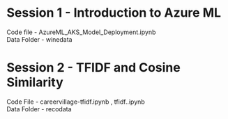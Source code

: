 # Session 1  - Introduction to Azure ML   
Code file - AzureML_AKS_Model_Deployment.ipynb    
Data Folder - winedata         

# Session 2 - TFIDF and Cosine Similarity   
Code File - careervillage-tfidf.ipynb , tfidf..ipynb      
Data Folder - recodata        
